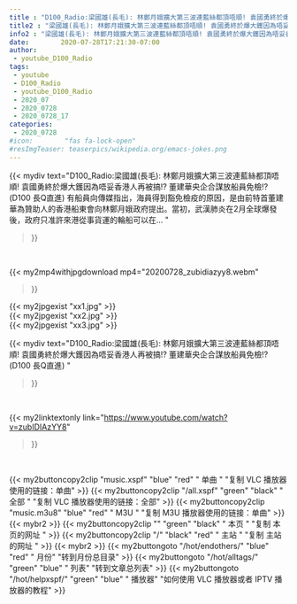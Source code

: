 ```yaml
---
title : "D100_Radio:梁國雄(長毛): 林鄭月娥擴大第三波連藍絲都頂唔順! 袁國勇終於爆大鑊因為唔妥香港人再被搞!? 董建華央企合謀放船員免檢!?  (D100 長Q直進) "
title2 : "梁國雄(長毛): 林鄭月娥擴大第三波連藍絲都頂唔順! 袁國勇終於爆大鑊因為唔妥香港人再被搞!? 董建華央企合謀放船員免檢!?  (D100 長Q直進) "
info2 : "梁國雄(長毛): 林鄭月娥擴大第三波連藍絲都頂唔順! 袁國勇終於爆大鑊因為唔妥香港人再被搞!? 董建華央企合謀放船員免檢!? (D100 長Q直進) 有船員向傳媒指出，海員得到豁免檢疫的原因，是由前特首董建華為贊助人的香港船東會向林鄭月娥政府提出。當初，武漢肺炎在2月全球爆發後，政府只准許來港從事貨運的輪船可以在... "
date:        2020-07-28T17:21:30-07:00
author:
 - youtube_D100_Radio
tags:
 - youtube
 - D100_Radio
 - youtube_D100_Radio
 - 2020_07
 - 2020_0728
 - 2020_0728_17
categories:
 - 2020_0728
#icon:        "fas fa-lock-open"
#resImgTeaser: teaserpics/wikipedia.org/emacs-jokes.png
---
```


{{< mydiv text="D100_Radio:梁國雄(長毛): 林鄭月娥擴大第三波連藍絲都頂唔順! 袁國勇終於爆大鑊因為唔妥香港人再被搞!? 董建華央企合謀放船員免檢!? (D100 長Q直進) 有船員向傳媒指出，海員得到豁免檢疫的原因，是由前特首董建華為贊助人的香港船東會向林鄭月娥政府提出。當初，武漢肺炎在2月全球爆發後，政府只准許來港從事貨運的輪船可以在... "
>}}
<br>


{{< my2mp4withjpgdownload mp4="20200728_zubidiazyy8.webm"
>}}

{{< my2jpgexist "xx1.jpg" >}}<br>
{{< my2jpgexist "xx2.jpg" >}}<br>
{{< my2jpgexist "xx3.jpg" >}}<br>



{{< mydiv text="D100_Radio:梁國雄(長毛): 林鄭月娥擴大第三波連藍絲都頂唔順! 袁國勇終於爆大鑊因為唔妥香港人再被搞!? 董建華央企合謀放船員免檢!?  (D100 長Q直進) "
>}}
<br>

{{< my2linktextonly link="https://www.youtube.com/watch?v=zubIDIAzYY8"
>}}


<br>

{{< my2buttoncopy2clip "music.xspf"        "blue"   "red"    " 单曲 "  "复制 VLC 播放器使用的链接：单曲" >}} {{< my2buttoncopy2clip "/all.xspf"         "green"  "black"  " 全部 "  "复制 VLC 播放器使用的链接：全部" >}} {{< my2buttoncopy2clip "music.m3u8"        "blue"   "red"    " M3U  "    "复制 M3U 播放器使用的链接：单曲" >}} {{< mybr2 >}} {{< my2buttoncopy2clip ""                  "green"  "black"  " 本页 "    "复制 本页的网址 " >}} {{< my2buttoncopy2clip "/"                 "black"  "red"    " 主站 "    "复制 主站的网址 " >}} {{< mybr2 >}} {{< my2buttongoto      "/hot/endothers/"   "blue"   "red"    " 月份"   "转到月份总目录" >}} {{< my2buttongoto      "/hot/alltags/"     "green"  "blue"   " 列表"   "转到文章总列表" >}} {{< my2buttongoto      "/hot/helpxspf/"    "green"  "blue"   " 播放器" "如何使用 VLC 播放器或者 IPTV 播放器的教程" >}} 
